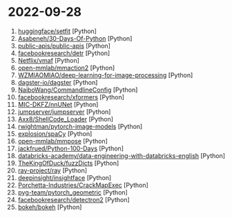 # 2022-09-28

1. [huggingface/setfit](https://github.com/huggingface/setfit "Efficient few-shot learning with Sentence Transformers") [Python]
2. [Asabeneh/30-Days-Of-Python](https://github.com/Asabeneh/30-Days-Of-Python "30 days of Python programming challenge is a step-by-step guide to learn the Python programming language in 30 days. This challenge may take more than100 days, follow your own pace.") [Python]
3. [public-apis/public-apis](https://github.com/public-apis/public-apis "A collective list of free APIs") [Python]
4. [facebookresearch/detr](https://github.com/facebookresearch/detr "End-to-End Object Detection with Transformers") [Python]
5. [Netflix/vmaf](https://github.com/Netflix/vmaf "Perceptual video quality assessment based on multi-method fusion.") [Python]
6. [open-mmlab/mmaction2](https://github.com/open-mmlab/mmaction2 "OpenMMLab's Next Generation Video Understanding Toolbox and Benchmark") [Python]
7. [WZMIAOMIAO/deep-learning-for-image-processing](https://github.com/WZMIAOMIAO/deep-learning-for-image-processing "deep learning for image processing including classification and object-detection etc.") [Python]
8. [dagster-io/dagster](https://github.com/dagster-io/dagster "An orchestration platform for the development, production, and observation of data assets.") [Python]
9. [NaiboWang/CommandlineConfig](https://github.com/NaiboWang/CommandlineConfig "A library for users to write (experiment in research) configurations in Python Dict or JSON format, while can read parameters from the command line to modify values.") [Python]
10. [facebookresearch/xformers](https://github.com/facebookresearch/xformers "Hackable and optimized Transformers building blocks, supporting a composable construction.") [Python]
11. [MIC-DKFZ/nnUNet](https://github.com/MIC-DKFZ/nnUNet "") [Python]
12. [jumpserver/jumpserver](https://github.com/jumpserver/jumpserver "JumpServer 是广受欢迎的开源堡垒机，是符合 4A 规范的专业运维安全审计系统。") [Python]
13. [Axx8/ShellCode_Loader](https://github.com/Axx8/ShellCode_Loader "ShellCode_Loader - Msf&CobaltStrike免杀ShellCode加载器、Shellcode_encryption - 免杀Shellcode加密生成工具，目前测试免杀360&火绒&电脑管家&Windows Defender（其他杀软未测试）。") [Python]
14. [rwightman/pytorch-image-models](https://github.com/rwightman/pytorch-image-models "PyTorch image models, scripts, pretrained weights -- ResNet, ResNeXT, EfficientNet, EfficientNetV2, NFNet, Vision Transformer, MixNet, MobileNet-V3/V2, RegNet, DPN, CSPNet, and more") [Python]
15. [explosion/spaCy](https://github.com/explosion/spaCy "💫 Industrial-strength Natural Language Processing (NLP) in Python") [Python]
16. [open-mmlab/mmpose](https://github.com/open-mmlab/mmpose "OpenMMLab Pose Estimation Toolbox and Benchmark.") [Python]
17. [jackfrued/Python-100-Days](https://github.com/jackfrued/Python-100-Days "Python - 100天从新手到大师") [Python]
18. [databricks-academy/data-engineering-with-databricks-english](https://github.com/databricks-academy/data-engineering-with-databricks-english "") [Python]
19. [TheKingOfDuck/fuzzDicts](https://github.com/TheKingOfDuck/fuzzDicts "Web Pentesting Fuzz 字典,一个就够了。") [Python]
20. [ray-project/ray](https://github.com/ray-project/ray "Ray is a unified framework for scaling AI and Python applications. Ray consists of a core distributed runtime and a toolkit of libraries (Ray AIR) for accelerating ML workloads.") [Python]
21. [deepinsight/insightface](https://github.com/deepinsight/insightface "State-of-the-art 2D and 3D Face Analysis Project") [Python]
22. [Porchetta-Industries/CrackMapExec](https://github.com/Porchetta-Industries/CrackMapExec "A swiss army knife for pentesting networks") [Python]
23. [pyg-team/pytorch_geometric](https://github.com/pyg-team/pytorch_geometric "Graph Neural Network Library for PyTorch") [Python]
24. [facebookresearch/detectron2](https://github.com/facebookresearch/detectron2 "Detectron2 is a platform for object detection, segmentation and other visual recognition tasks.") [Python]
25. [bokeh/bokeh](https://github.com/bokeh/bokeh "Interactive Data Visualization in the browser, from Python") [Python]
